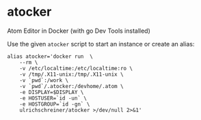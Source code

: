 # atocker
Atom Editor in Docker (with go Dev Tools installed)

Use the given `atocker` script to start an instance or create an alias:

```
alias atocker='docker run  \
    --rm \
    -v /etc/localtime:/etc/localtime:ro \
    -v /tmp/.X11-unix:/tmp/.X11-unix \
    -v `pwd`:/work \
    -v `pwd`/.atocker:/devhome/.atom \
    -e DISPLAY=$DISPLAY \
    -e HOSTUSER=`id -un` \
    -e HOSTGROUP=`id -gn` \
    ulrichschreiner/atocker >/dev/null 2>&1'
```

